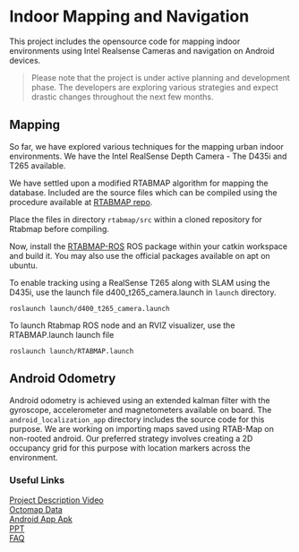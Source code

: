 # Indoor Mapping and Navigation
This project includes the opensource code for mapping indoor environments using Intel Realsense Cameras and navigation on Android devices. 

> Please note that the project is under active planning and development phase. The developers are exploring various strategies and expect drastic changes throughout the next few months.

## Mapping
So far, we have explored various techniques for the mapping urban indoor environments. We have the Intel RealSense Depth Camera - The D435i and T265 available. 

We have settled upon a modified RTABMAP algorithm for mapping the database. Included are the source files which can be compiled using the procedure available at [RTABMAP repo](https://github.com/introlab/rtabmap.git).

 Place the files in directory ``rtabmap/src`` within a cloned repository for Rtabmap before compiling. 
 
 
Now, install the [RTABMAP-ROS](https://github.com/introlab/rtabmap-ros.git) ROS package within your catkin workspace and build it. You may also use the official packages available on apt on ubuntu.

To enable tracking using a RealSense T265 along with SLAM using the D435i, use the launch file d400_t265_camera.launch in ``launch`` directory.

```roslaunch launch/d400_t265_camera.launch```

To launch Rtabmap ROS node and an RVIZ visualizer, use the RTABMAP.launch launch file

```roslaunch launch/RTABMAP.launch```


## Android Odometry
Android odometry is achieved using an extended kalman filter with the gyroscope, accelerometer and magnetometers available on board. 
The ``android_localization_app`` directory includes the source code for this purpose. We are working on importing maps saved using RTAB-Map on non-rooted android. Our preferred strategy involves creating a 2D occupancy grid for this purpose with location markers across the environment.


### Useful Links
[Project Description Video](https://www.youtube.com/watch?v=HMGVngY3ZOg&feature=youtu.be)  
[Octomap Data](https://drive.google.com/file/d/11Oo8NK-qYW5bTbtW75oj-dFb0s3B6IoA/view)  
[Android App Apk](https://github.com/devanshbatra04/IndoorNavigation/blob/master/indoor_navigation.apk)  
[PPT](https://github.com/devanshbatra04/IndoorNavigation/blob/master/INDOOR%20NAVIGATION%20SYSTEM.pdf)  
[FAQ](https://docs.google.com/document/d/1QV7L8tuVjXYYbR0T-jSu8NuYSlOG6zGlK2iuaTHZpZo/edit?usp=sharing)